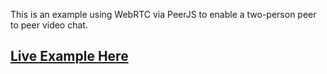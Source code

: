 This is an example using WebRTC via PeerJS to enable a two-person peer to peer video chat.

<h2><a href="benjaminmbrown.com/webrtc/p2p">Live Example Here</a></h2>
